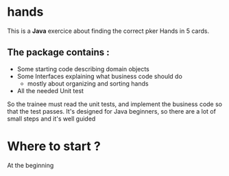 # hands

This is a **Java** exercice about finding the correct pker Hands in 5 cards.

## The package contains :

* Some starting code describing domain objects
* Some Interfaces explaining what business code should do
  - mostly about organizing and sorting hands
* All the needed Unit test 

So the trainee must read the unit tests, and implement the business code so that the test passes. 
It's designed for Java beginners, so there are a lot of small steps and it's well guided


# Where to start ?

At the beginning
